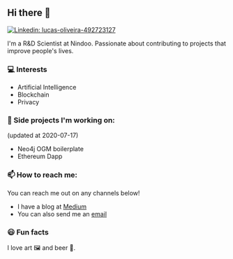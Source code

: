 ## Hi there 👋

[![Linkedin: lucas-oliveira-492723127](https://img.shields.io/badge/-Lucas%20Olivera-blue?style=flat-square&logo=Linkedin&logoColor=white&link=https://www.linkedin.com/in/lucas-oliveira-492723127/)](https://www.linkedin.com/in/lucas-oliveira-492723127/)

I'm a R&D Scientist at Nindoo. Passionate about contributing to projects that improve people's lives.

### 💻 Interests

- Artificial Intelligence
- Blockchain
- Privacy

### 🔭 Side projects I'm working on:
(updated at 2020-07-17)

- Neo4j OGM boilerplate
- Ethereum Dapp

### 📫 How to reach me:

You can reach me out on any channels below!

- I have a blog at [Medium](https://medium.com/@lucasoliveiras)
- You can also send me an [email](mailto:oliveirasp6@gmail.com)

### 😃 Fun facts

I love art 🖼️ and beer 🍺.
